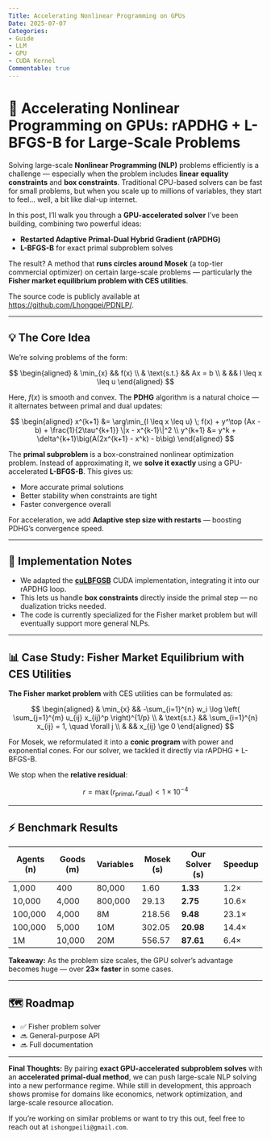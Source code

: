 ```yaml
---
Title: Accelerating Nonlinear Programming on GPUs
Date: 2025-07-07
Categories:
- Guide  
- LLM  
- GPU
- CUDA Kernel
Commentable: true  
---
```



# 🚀 Accelerating Nonlinear Programming on GPUs: rAPDHG + L-BFGS-B for Large-Scale Problems

Solving large-scale **Nonlinear Programming (NLP)** problems efficiently is a challenge — especially when the problem includes **linear equality constraints** and **box constraints**. Traditional CPU-based solvers can be fast for small problems, but when you scale up to millions of variables, they start to feel… well, a bit like dial-up internet.

In this post, I’ll walk you through a **GPU-accelerated solver** I’ve been building, combining two powerful ideas:

* **Restarted Adaptive Primal-Dual Hybrid Gradient (rAPDHG)**
* **L-BFGS-B** for exact primal subproblem solves

The result? A method that **runs circles around Mosek** (a top-tier commercial optimizer) on certain large-scale problems — particularly the **Fisher market equilibrium problem with CES utilities**.

The source code is publicly available at https://github.com/Lhongpei/PDNLP/.

---

## 💡 The Core Idea

We’re solving problems of the form:

$$
\begin{aligned}
& \min_{x} && f(x) \\
& \text{s.t.} && Ax = b \\
& && l \leq x \leq u
\end{aligned}
$$

Here, $f(x)$ is smooth and convex.
The **PDHG** algorithm is a natural choice — it alternates between primal and dual updates:

$$
\begin{aligned}
x^{k+1} &= \arg\min_{l \leq x \leq u} \; f(x) + y^\top (Ax - b) + \frac{1}{2\tau^{k+1}} \|x - x^{k-1}\|^2 \\
y^{k+1} &= y^k + \delta^{k+1}\big(A(2x^{k+1} - x^k) - b\big)
\end{aligned}
$$

The **primal subproblem** is a box-constrained nonlinear optimization problem.
Instead of approximating it, we **solve it exactly** using a GPU-accelerated **L-BFGS-B**. This gives us:

* More accurate primal solutions
* Better stability when constraints are tight
* Faster convergence overall

For acceleration, we add **Adaptive step size with restarts** — boosting PDHG’s convergence speed.

---

## 🔧 Implementation Notes

* We adapted the **[cuLBFGSB](https://github.com/raymondyfei/lbfgsb-gpu)** CUDA implementation, integrating it into our rAPDHG loop.
* This lets us handle **box constraints** directly inside the primal step — no dualization tricks needed.
* The code is currently specialized for the Fisher market problem but will eventually support more general NLPs.

---

## 📊 Case Study: Fisher Market Equilibrium with CES Utilities

**The Fisher market problem** with CES utilities can be formulated as:

$$
\begin{aligned}
& \min_{x} && -\sum_{i=1}^{n} w_i \log \left( \sum_{j=1}^{m} u_{ij} x_{ij}^p \right)^{1/p} \\
& \text{s.t.} && \sum_{i=1}^{n} x_{ij} = 1, \quad \forall j \\
& && x_{ij} \ge 0
\end{aligned}
$$

For Mosek, we reformulated it into a **conic program** with power and exponential cones.
For our solver, we tackled it directly via rAPDHG + L-BFGS-B.

We stop when the **relative residual**:

$$
r = \max(r_{\text{primal}}, r_{\text{dual}}) < 1\times 10^{-4}
$$

---

## ⚡ Benchmark Results

| Agents (n) | Goods (m) | Variables | Mosek (s) | Our Solver (s) | Speedup |
| ---------- | --------- | --------- | --------- | -------------- | ------- |
| 1,000      | 400       | 80,000    | 1.60      | **1.33**       | 1.2×    |
| 10,000     | 4,000     | 800,000   | 29.13     | **2.75**       | 10.6×   |
| 100,000    | 4,000     | 8M        | 218.56    | **9.48**       | 23.1×   |
| 100,000    | 5,000     | 10M       | 302.05    | **20.98**      | 14.4×   |
| 1M         | 10,000    | 20M       | 556.57    | **87.61**      | 6.4×    |

**Takeaway:** As the problem size scales, the GPU solver’s advantage becomes huge — over **23× faster** in some cases.

---

## 🗺️ Roadmap

* ✅ Fisher problem solver
* 🔜 General-purpose API
* 🔜 Full documentation

---

**Final Thoughts:**
By pairing **exact GPU-accelerated subproblem solves** with an **accelerated primal-dual method**, we can push large-scale NLP solving into a new performance regime. While still in development, this approach shows promise for domains like economics, network optimization, and large-scale resource allocation.

If you’re working on similar problems or want to try this out, feel free to reach out at `ishongpeili@gmail.com`.

